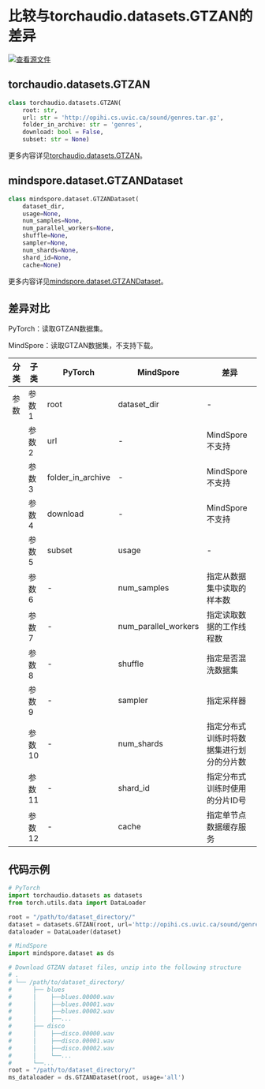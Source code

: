 # 比较与torchaudio.datasets.GTZAN的差异

[![查看源文件](https://mindspore-website.obs.cn-north-4.myhuaweicloud.com/website-images/r2.3.2/resource/_static/logo_source.svg)](https://gitee.com/mindspore/docs/blob/r2.3.2/docs/mindspore/source_zh_cn/note/api_mapping/pytorch_diff/GTZAN.md)

## torchaudio.datasets.GTZAN

```python
class torchaudio.datasets.GTZAN(
    root: str,
    url: str = 'http://opihi.cs.uvic.ca/sound/genres.tar.gz',
    folder_in_archive: str = 'genres',
    download: bool = False,
    subset: str = None)
```

更多内容详见[torchaudio.datasets.GTZAN](https://pytorch.org/audio/0.8.0/datasets.html#gtzan)。

## mindspore.dataset.GTZANDataset

```python
class mindspore.dataset.GTZANDataset(
    dataset_dir,
    usage=None,
    num_samples=None,
    num_parallel_workers=None,
    shuffle=None,
    sampler=None,
    num_shards=None,
    shard_id=None,
    cache=None)
```

更多内容详见[mindspore.dataset.GTZANDataset](https://mindspore.cn/docs/zh-CN/r2.3.2/api_python/dataset/mindspore.dataset.GTZANDataset.html#mindspore.dataset.GTZANDataset)。

## 差异对比

PyTorch：读取GTZAN数据集。

MindSpore：读取GTZAN数据集，不支持下载。

| 分类 | 子类 |PyTorch | MindSpore | 差异 |
| --- | ---   | ---   | ---        |---  |
|参数 | 参数1 | root    | dataset_dir    | - |
|     | 参数2 | url      | -   |MindSpore不支持 |
|     | 参数3 | folder_in_archive      | -    | MindSpore不支持 |
|     | 参数4 | download    | -   | MindSpore不支持 |
|     | 参数5 | subset      | usage    | - |
|     | 参数6 | -    | num_samples | 指定从数据集中读取的样本数 |
|     | 参数7 | -    | num_parallel_workers | 指定读取数据的工作线程数 |
|     | 参数8 | -    | shuffle  | 指定是否混洗数据集 |
|     | 参数9 | -    | sampler  | 指定采样器 |
|     | 参数10 | -    | num_shards | 指定分布式训练时将数据集进行划分的分片数 |
|     | 参数11 | -    | shard_id | 指定分布式训练时使用的分片ID号 |
|     | 参数12 | -    | cache | 指定单节点数据缓存服务 |

## 代码示例

```python
# PyTorch
import torchaudio.datasets as datasets
from torch.utils.data import DataLoader

root = "/path/to/dataset_directory/"
dataset = datasets.GTZAN(root, url='http://opihi.cs.uvic.ca/sound/genres.tar.gz')
dataloader = DataLoader(dataset)

# MindSpore
import mindspore.dataset as ds

# Download GTZAN dataset files, unzip into the following structure
# .
# └── /path/to/dataset_directory/
#      ├── blues
#      │    ├──blues.00000.wav
#      │    ├──blues.00001.wav
#      │    ├──blues.00002.wav
#      │    ├──...
#      ├── disco
#      │    ├──disco.00000.wav
#      │    ├──disco.00001.wav
#      │    ├──disco.00002.wav
#      │    └──...
#      └──...
root = "/path/to/dataset_directory/"
ms_dataloader = ds.GTZANDataset(root, usage='all')
```
